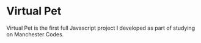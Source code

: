 # Virtual Pet

Virtual Pet is the first full Javascript project I developed as part of studying on Manchester Codes.

